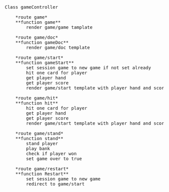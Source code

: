 
<pre>
Class gameController

    *route game*
    **function game**    
        render game/game tamplate

    *route game/doc*
    **function gameDoc**
        render game/doc template

    *route game/start*
    **function gameStart**
        set session game to new game if not set already
        hit one card for player
        get player hand
        get player score
        render game/start template with player hand and score

    *route game/hit*
    **function hit**
        hit one card for player
        get player hand
        get player score
        render game/start template with player hand and score

    *route game/stand*
    **function stand**
        stand player
        play bank
        check if player won
        set game over to true

    *route game/restart*
    **function Restart**
        set session game to new game
        redirect to game/start
</pre>